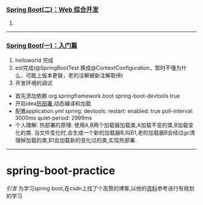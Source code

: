 ### [Spring Boot(二)：Web 综合开发][1]

1. 

---- 



### [Spring Boot(一)：入门篇][2]
1. helloworld 完成
2. est完成(@SpringBootTest 换成@ContextConfiguration，暂时不懂为什么，可能上版本更替，老的注解被新注解取缔) 
3. 开发环境的调试
*  首先添加依赖
		<dependencies>
		    <dependency>
		        <groupId>org.springframework.boot</groupId>
		        <artifactId>spring-boot-devtools</artifactId>
		        <optional>true</optional>
		    </dependency>
		</dependencies>
* 开启idea[热部署][3],动态编译和加载
* 配置application.yml
		spring:
		  devtools:
		    restart:
		      enabled: true
		      poll-interval: 3000ms
		      quiet-period: 2999ms
* 个人理解: 热部署的原理: 使用A,B两个加载器加载类,A加载不变的类,B加载变化的类. 当文件变化时,会生成一个新的加载器B,叫B1,老的加载器B会经过gc清理掉加载的类,B1会加载新的变化过的类,实现热部署.


----  

# spring-boot-practice
*引言* 为学习spring boot,在csdn上找了个高赞的博客,以他的[资料][4]参考进行有规划的学习



[1]:	http://www.ityouknow.com/springboot/2016/02/03/spring-boot-web.html
[2]:	http://www.ityouknow.com/springboot/2016/01/06/spring-boot-quick-start.html
[3]:	https://jiming.blog.csdn.net/article/details/100116858
[4]:	https://www.cnblogs.com/ityouknow/p/5662753.html